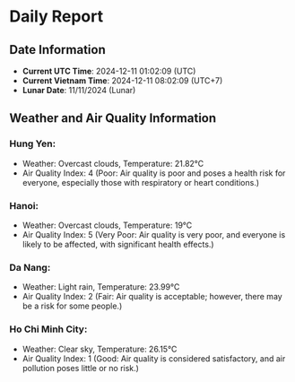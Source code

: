 # Daily Report
## Date Information
- **Current UTC Time**: 2024-12-11 01:02:09 (UTC)
- **Current Vietnam Time**: 2024-12-11 08:02:09 (UTC+7)
- **Lunar Date**: 11/11/2024 (Lunar)

## Weather and Air Quality Information

### Hung Yen:
- Weather: Overcast clouds, Temperature: 21.82°C
- Air Quality Index: 4 (Poor: Air quality is poor and poses a health risk for everyone, especially those with respiratory or heart conditions.)

### Hanoi:
- Weather: Overcast clouds, Temperature: 19°C
- Air Quality Index: 5 (Very Poor: Air quality is very poor, and everyone is likely to be affected, with significant health effects.)

### Da Nang:
- Weather: Light rain, Temperature: 23.99°C
- Air Quality Index: 2 (Fair: Air quality is acceptable; however, there may be a risk for some people.)

### Ho Chi Minh City:
- Weather: Clear sky, Temperature: 26.15°C
- Air Quality Index: 1 (Good: Air quality is considered satisfactory, and air pollution poses little or no risk.)
